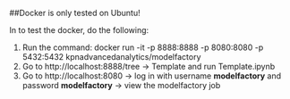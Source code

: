 ##Docker is only tested on Ubuntu!

In to test the docker, do the following:

  1. Run the command: docker run -it -p 8888:8888 -p 8080:8080 -p 5432:5432 kpnadvancedanalytics/modelfactory
  2. Go to http://localhost:8888/tree -> Template and run Template.ipynb
  3. Go to http://localhost:8080 -> log in with username **modelfactory** and password **modelfactory** -> view the modelfactory job
